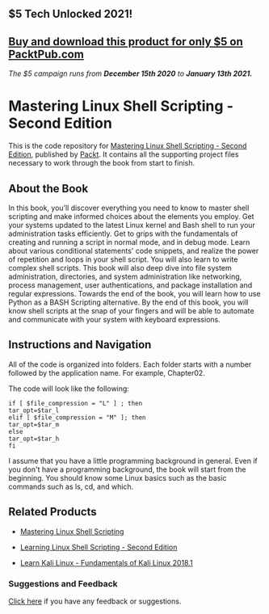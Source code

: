 ## $5 Tech Unlocked 2021!
[Buy and download this product for only $5 on PacktPub.com](https://www.packtpub.com/)
-----
*The $5 campaign         runs from __December 15th 2020__ to __January 13th 2021.__*

# Mastering Linux Shell Scripting - Second Edition
This is the code repository for [Mastering Linux Shell Scripting - Second Edition](https://www.packtpub.com/virtualization-and-cloud/mastering-linux-shell-scripting-second-edition?utm_source=github&utm_medium=repository&utm_campaign=9781788990554), published by [Packt](https://www.packtpub.com/?utm_source=github). It contains all the supporting project files necessary to work through the book from start to finish.
## About the Book
In this book, you’ll discover everything you need to know to master shell scripting and make informed choices about the elements you employ. Get your systems updated to the latest Linux kernel and Bash shell to run your administration tasks efficiently. Get to grips with the fundamentals of creating and running a script in normal mode, and in debug mode. Learn about various conditional statements' code snippets, and realize the power of repetition and loops in your shell script. You will also learn to write complex shell scripts. This book will also deep dive into file system administration, directories, and system administration like networking, process management, user authentications, and package installation and regular expressions. Towards the end of the book, you will learn how to use Python as a BASH Scripting alternative. By the end of this book, you will know shell scripts at the snap of your fingers and will be able to automate and communicate with your system with keyboard expressions.

## Instructions and Navigation
All of the code is organized into folders. Each folder starts with a number followed by the application name. For example, Chapter02.



The code will look like the following:
```
if [ $file_compression = "L" ] ; then
tar_opt=$tar_l
elif [ $file_compression = "M" ]; then
tar_opt=$tar_m
else
tar_opt=$tar_h
fi
```

I assume that you have a little programming background in general. Even if you don't have
a programming background, the book will start from the beginning.
You should know some Linux basics such as the basic commands such as ls, cd, and which.

## Related Products
* [Mastering Linux Shell Scripting](https://www.packtpub.com/networking-and-servers/mastering-linux-shell-scripting?utm_source=github&utm_medium=repository&utm_campaign=9781784396978)

* [Learning Linux Shell Scripting - Second Edition](https://www.packtpub.com/networking-and-servers/learning-linux-shell-scripting-second-edition?utm_source=github&utm_medium=repository&utm_campaign=9781788993197)

* [Learn Kali Linux - Fundamentals of Kali Linux 2018.1](https://www.packtpub.com/networking-and-servers/learn-kali-linux-fundamentals-kali-linux-20181?utm_source=github&utm_medium=repository&utm_campaign=9781788993982)

### Suggestions and Feedback
[Click here](https://docs.google.com/forms/d/e/1FAIpQLSe5qwunkGf6PUvzPirPDtuy1Du5Rlzew23UBp2S-P3wB-GcwQ/viewform) if you have any feedback or suggestions.
